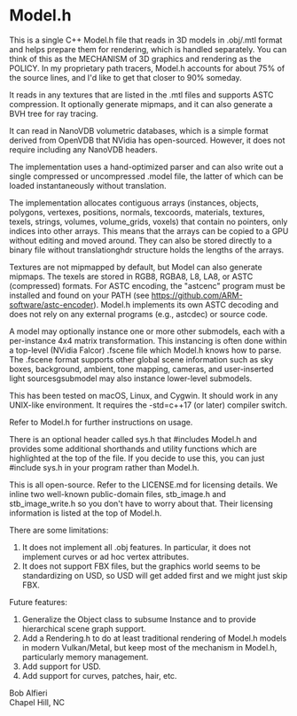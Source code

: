 # Model.h

This is a single C++ Model.h file that reads in 3D models in .obj/.mtl format
and helps prepare them for rendering, which is handled separately. You can think of this as the MECHANISM of 3D
graphics and rendering as the POLICY. In my proprietary path tracers, Model.h accounts for about 75% of the source lines, and I'd like to get that closer to 90% someday.

It reads in any textures that are listed in the .mtl files and supports ASTC compression.
It optionally generate mipmaps, and it can also generate a BVH tree for ray tracing.

It can read in NanoVDB volumetric databases, which is a simple format derived from OpenVDB that NVidia has open-sourced. However, it does not require including any NanoVDB headers.

The implementation uses a hand-optimized parser and can also write out a single compressed or uncompressed .model file, 
the latter of which can be loaded instantaneously without translation.

The implementation allocates contiguous arrays (instances, objects, polygons, vertexes, positions, normals, texcoords, materials, textures, texels, strings, volumes, volume_grids, voxels) that contain no pointers, only indices into other arrays. This means that the arrays can be copied to a GPU without editing and moved around. They can also be stored directly to a binary file without translationghdr structure holds the lengths of the arrays.

Textures are not mipmapped by default, but Model can also generate mipmaps. The texels are stored in RGB8, RGBA8, L8, LA8, or ASTC (compressed) formats. For ASTC encoding, the "astcenc" program must be installed and found on your PATH (see https://github.com/ARM-software/astc-encoder). Model.h implements its own ASTC decoding and does not rely on any external programs (e.g., astcdec) or source code.

A model may optionally instance one or more other submodels, each with a per-instance 4x4 matrix transformation. This instancing is often done within a top-level (NVidia Falcor) .fscene file which Model.h knows how to parse. The .fscene format supports other global scene information such as sky boxes, background, ambient, tone mapping, cameras, and user-inserted light sourcesgsubmodel may also instance lower-level submodels.

This has been tested on macOS, Linux, and Cygwin. It should work in any UNIX-like environment. It requires the -std=c++17 (or later) compiler switch.

Refer to Model.h for further instructions on usage.

There is an optional header called sys.h that #includes Model.h and provides some additional shorthands and utility functions which are highlighted at the top of the file. 
If you decide to use this, you can just #include sys.h in your program rather than Model.h.

This is all open-source. Refer to the LICENSE.md for licensing details. We inline two well-known public-domain files, stb_image.h and
stb_image_write.h so you don't have to worry about that. Their licensing information is listed at the top of Model.h. 

There are some limitations:

1) It does not implement all .obj features. In particular, it does not implement curves or ad hoc vertex attributes.
2) It does not support FBX files, but the graphics world seems to be standardizing on USD, so USD will get added first and we might just skip FBX.

Future features:

1) Generalize the Object class to subsume Instance and to provide hierarchical scene graph support.
2) Add a Rendering.h to do at least traditional rendering of Model.h models in modern Vulkan/Metal, but keep most of the mechanism in Model.h, particularly memory management.
3) Add support for USD.
4) Add support for curves, patches, hair, etc. 

Bob Alfieri<br>
Chapel Hill, NC
